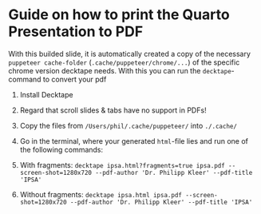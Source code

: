 # Guide on how to print the Quarto Presentation to PDF
With this builded slide, it is automatically created a copy of the necessary `puppeteer cache-folder` (`.cache/puppeteer/chrome/...`) of the specific chrome version decktape needs. With this you can run the `decktape`-command to convert your pdf 


1. Install Decktape

1. Regard that scroll slides & tabs have no support in PDFs! 

1. Copy the files from `/Users/phil/.cache/puppeteer/` into `./.cache/`

1. Go in the terminal, where your generated `html`-file lies and run one of the following commands:

  1. With fragments: `decktape ipsa.html?fragments=true ipsa.pdf --screen-shot=1280x720 --pdf-author 'Dr. Philipp Kleer' --pdf-title 'IPSA'`
  
  1. Without fragments: `decktape ipsa.html ipsa.pdf --screen-shot=1280x720 --pdf-author 'Dr. Philipp Kleer' --pdf-title 'IPSA'`
